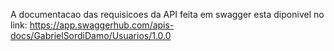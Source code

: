A documentacao das requisicoes da API feita em swagger esta diponivel no link:
https://app.swaggerhub.com/apis-docs/GabrielSordiDamo/Usuarios/1.0.0 